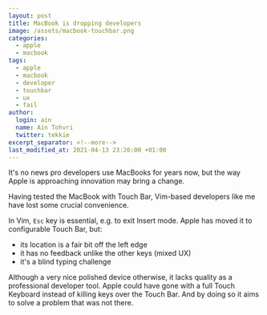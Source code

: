 ```yaml
---
layout: post
title: MacBook is dropping developers
image: /assets/macbook-touchbar.png
categories:
  - apple
  - macbook
tags:
  - apple
  - macbook
  - developer
  - touchbar
  - ux
  - fail
author:
  login: ain
  name: Ain Tohvri
  twitter: tekkie
excerpt_separator: <!--more-->
last_modified_at: 2021-04-13 23:26:00 +01:00
---
```

It's no news pro developers use MacBooks for years now, but the way Apple is approaching innovation may bring a change.<!--more-->

Having tested the MacBook with Touch Bar, Vim-based developers like me have lost some crucial convenience.

In Vim, `Esc` key is essential, e.g. to exit Insert mode. Apple has moved it to configurable Touch Bar, but:

- its location is a fair bit off the left edge
- it has no feedback unlike the other keys (mixed UX)
- it's a blind typing challenge

Although a very nice polished device otherwise, it lacks quality as a professional developer tool. Apple could have gone with a full Touch Keyboard instead of killing keys over the Touch Bar. And by doing so it aims to solve a problem that was not there.
